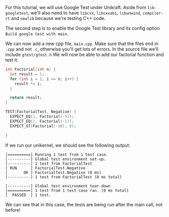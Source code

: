 For this tutorial, we will use Google Test under Unikraft.
Aside from `lib-googletest`, we'll also need to have `libcxx`, `libcxxabi`, `libunwind`, `compiler-rt` and `newlib` because we're testing C++ code.

The second step is to enable the Google Test library and its config option `Build google test with main`.

We can now add a new cpp file, `main.cpp`.
Make sure that the files end in `.cpp` and not `.c`, otherwise you'll get lots of errors.
In the source file we'll include `gtest/gtest.h`
We will now be able to add our factorial function and test it.

```C++
int Factorial(int n) {
  int result = 1;
  for (int i = 1; i <= n; i++) {
    result *= i;
  }

  return result;
}

TEST(FactorialTest, Negative) {
  EXPECT_EQ(1, Factorial(-5));
  EXPECT_EQ(1, Factorial(-1));
  EXPECT_GT(Factorial(-10), 0);

}
```

If we run our unikernel, we should see the following output:

```
[==========] Running 1 test from 1 test case.
[----------] Global test environment set-up.
[----------] 1 test from FactorialTest
[ RUN      ] FactorialTest.Negative
[       OK ] FactorialTest.Negative (0 ms)
[----------] 1 test from FactorialTest (0 ms total)

[----------] Global test environment tear-down
[==========] 1 test from 1 test case ran. (0 ms total)
[  PASSED  ] 1 test.
```

We can see that in this case, the tests are being run after the main call, not before!
